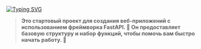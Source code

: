 [![Typing SVG](https://readme-typing-svg.herokuapp.com?font=Fira+Code&size=24&pause=1000&color=F7F7F7&background=FFFFFF00&vCenter=true&width=435&lines=%D0%A1%D1%82%D0%B0%D1%80%D1%82%D0%BE%D0%B2%D1%8B%D0%B9+%D0%BF%D1%80%D0%BE%D0%B5%D0%BA%D1%82+%D0%BD%D0%B0+FastAPI+%3AD)](https://git.io/typing-svg)


> **Это стартовый проект для создания веб-приложений с использованием фреймворка FastAPI. 🚀
> Он предоставляет базовую структуру и набор функций, чтобы помочь вам быстро начать работу. 🚀**
